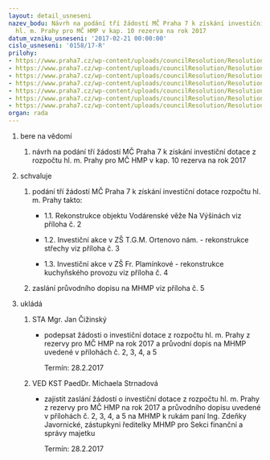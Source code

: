 ```yaml
---
layout: detail_usneseni
nazev_bodu: Návrh na podání tří žádostí MČ Praha 7 k získání investiční dotace z rozpočtu
  hl. m. Prahy pro MČ HMP v kap. 10 rezerva na rok 2017
datum_vzniku_usneseni: '2017-02-21 00:00:00'
cislo_usneseni: '0158/17-R'
prilohy:
- https://www.praha7.cz/wp-content/uploads/councilResolution/Resolutions/28856/export/Duvodova_zprava_investicni_dotace3~169089.doc
- https://www.praha7.cz/wp-content/uploads/councilResolution/Resolutions/28856/export/Duvodova_zprava_investicni_dotace3~169088.doc
- https://www.praha7.cz/wp-content/uploads/councilResolution/Resolutions/28856/export/Zadost_MC_Praha7_o_dotace_Vodarenska_vez_finale~169087.xls
- https://www.praha7.cz/wp-content/uploads/councilResolution/Resolutions/28856/export/Zadost_MCP7_o_dotaci_Strecha_ZS_TGM_finale~169086.xls
- https://www.praha7.cz/wp-content/uploads/councilResolution/Resolutions/28856/export/Zadost_MCP7_o_dotaci_Reko_kuchyne_ZS_Plaminkove_finale~169085.xls
- https://www.praha7.cz/wp-content/uploads/councilResolution/Resolutions/28856/export/Starosta1~169084.doc
- https://www.praha7.cz/wp-content/uploads/councilResolution/Resolutions/28856/export/export~296695.pdf
organ: rada
---
```

<ol class="urzList_view" id="urzList">
<li class="urzClass1" id=""><span name="1">bere na vědomí</span> 
<ol class="urzOlClass">
<li class="urzClass2" style="TEXT-ALIGN: left" id=""><span><p>návrh na podání tří žádostí MČ Praha 7 k získání investiční dotace z rozpočtu hl. m. Prahy pro MČ HMP v kap. 10 rezerva na rok 2017</p></span></li></ol></li>
<li class="urzClass1" id=""><span name="24">schvaluje</span> 
<ol class="urzOlClass">
<li class="urzClass2" style="TEXT-ALIGN: left" id=""><span><p>podání tří žádostí MČ Praha 7 k získání investiční dotace rozpočtu hl. m. Prahy&nbsp;takto:</p></span>
<ul class="urzUlClass">
<li class="urzClass3" style="TEXT-ALIGN: left" id=""><span><p>1.1. Rekonstrukce objektu Vodárenské věže Na Výšinách viz příloha č. 2</p></span></li>
<li class="urzClass3" style="TEXT-ALIGN: left" id=""><span><p>1.2. Investiční akce v ZŠ T.G.M. Ortenovo nám. - rekonstrukce střechy viz příloha č. 3</p></span></li>
<li class="urzClass3" style="TEXT-ALIGN: left" id=""><span><p>1.3. Investiční akce v ZŠ Fr. Plamínkové - rekonstrukce kuchyňského provozu viz příloha č. 4</p></span></li></ul></li>
<li class="urzClass2" style="TEXT-ALIGN: left" id=""><span><p>zaslání průvodního dopisu na MHMP viz příloha č. 5</p></span></li></ol></li><li class="urzClass1" id="urzUkoly"><span name="1">ukládá</span><ol class="urzOlClass"><li class="urzClass2"><span><p>STA Mgr. Jan Čižinský</p></span><ul class="urzUlClass"><li class="urzClass3"><span><p>podepsat žádosti o investiční dotace z rozpočtu hl. m. Prahy z rezervy pro MČ HMP na rok 2017 a průvodní dopis na MHMP uvedené v přílohách č. 2, 3, 4, a 5</p></span><span class="urzUkolTermin">  Termín:&nbsp;28.2.2017</span></li></ul></li><li class="urzClass2"><span><p>VED KST PaedDr. Michaela Strnadová</p></span><ul class="urzUlClass"><li class="urzClass3"><span><p>zajistit zaslání žádostí o investiční dotace z rozpočtu hl. m. Prahy z rezervy pro MČ HMP na rok 2017 a průvodního dopisu uvedené v přílohách č. 2, 3, 4, a 5 na MHMP k rukám paní Ing. Zdeňky Javornické, zástupkyni ředitelky MHMP pro Sekci finanční a správy majetku</p></span><span class="urzUkolTermin">  Termín:&nbsp;28.2.2017</span></li></ul></li></ol></li>
</ol>